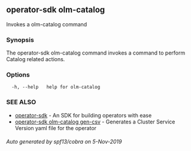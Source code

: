 ## operator-sdk olm-catalog

Invokes a olm-catalog command

### Synopsis

The operator-sdk olm-catalog command invokes a command to perform
Catalog related actions.

### Options

```
  -h, --help   help for olm-catalog
```

### SEE ALSO

* [operator-sdk](operator-sdk.md)	 - An SDK for building operators with ease
* [operator-sdk olm-catalog gen-csv](operator-sdk_olm-catalog_gen-csv.md)	 - Generates a Cluster Service Version yaml file for the operator

###### Auto generated by spf13/cobra on 5-Nov-2019
